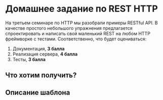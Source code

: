 # Домашнее задание по REST HTTP

На третьем семинаре по HTTP мы разобрали примеры RESTful API. В качестве простого небольшого упражнения предлагается спроектировать и написать свой маленький REST на любом HTTP фреймворке с тестами. Соответственно, что будет оцениваться:

1. Документация, **3 балла**
2. Реализация сервера, **4 балла**
3. Тесты, **3 балла**

## Что хотим получить?



## Описание шаблона